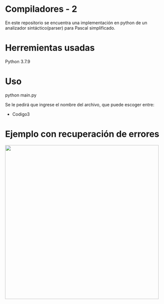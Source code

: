 # Compiladores - 2 
En este repositorio se encuentra una implementación en python de un analizador sintáctico(parser) para Pascal simplificado.

# Herremientas usadas
Python 3.7.9

# Uso
python main.py 

Se le pedirá que ingrese el nombre del archivo, que puede escoger entre:
* Codigo3 


# Ejemplo con recuperación de errores

<img src="https://user-images.githubusercontent.com/63762044/152663065-4649a43b-f888-4c21-825b-c00f8bb71ed1.PNG" width="500">
